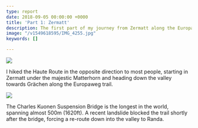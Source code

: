 ```yaml
---
type: report
date: 2018-09-05 00:00:00 +0000
title: 'Part 1: Zermatt'
description: The first part of my journey from Zermatt along the Europaweg trail.
image: "/v1549618595/IMG_4255.jpg"
keywords: []

---
```

![](https://res.cloudinary.com/wildernessprime/image/upload/w_800,dpr_auto/v1549618595/IMG_4255.jpg)

I hiked the Haute Route in the opposite direction to most people, starting in Zermatt under the majestic Matterhorn and heading down the valley towards Grächen along the Europaweg trail.

![](https://res.cloudinary.com/wildernessprime/image/upload/w_800,dpr_auto/v1549619435/IMG_4283.jpg)

The Charles Kuonen Suspension Bridge is the longest in the world, spanning almost 500m (1620ft). A recent landslide blocked the trail shortly after the bridge, forcing a re-route down into the valley to Randa.